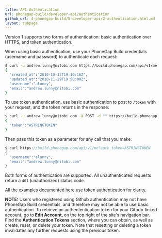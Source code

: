 ```yaml
---
title: API Authentication
url: phonegap-build/developer-api/authentication
github_url: 4-phonegap-build/5-developer-api/2-authentication.html.md
layout: subpage
---
```


Version 1 supports two forms of authentication: basic authentication over HTTPS, and token authentication.

When using basic authentication, use your PhoneGap Build credentials (username and password) to authenticate each request:

```sh
$ curl -u andrew.lunny@nitobi.com https://build.phonegap.com/api/v1/me
{
  "created_at":"2010-10-12T19:10:16Z",
  "updated_at":"2010-11-29T19:58:00Z",
  "username":"alunny",
  "email":"andrew.lunny@nitobi.com"
}
```

To use token authentication, use basic authentication to post to `/token` with your request, and the token returns in the response:

```sh
$ curl -u andrew.lunny@nitobi.com -X POST -d "" https://build.phonegap.com/token
{
  "token":"ASTRINGTOKEN"
}
```

Then pass this token as a parameter for any call that you make:

```js
$ curl https://build.phonegap.com/api/v1/me?auth_token=ASTRINGTOKEN
{
  "username":"alunny",
  "email":"andrew.lunny@nitobi.com"
}
```

Both forms of authentication are supported. All unauthenticated requests return a `401` (unauthorized) status code.

All the examples documented here use token authentication for clarity.

__NOTE:__ Users who registered using Github authentication may not have PhoneGap Build credentials, and therefore may not be able to use basic authentication. To retrieve an authententication token for your Github-linked account, go to __Edit Account__, on the top right of the site's navigation bar. Find the __Authentication Tokens__ section, where you can obtain, as well as create, reset, or delete your token. Note that resetting or deleting a token invalidates any further requests using the previous token.
